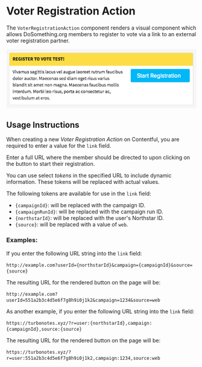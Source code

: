 # Voter Registration Action

The `VoterRegistrationAction` component renders a visual component which allows DoSomething.org members to register to vote via a link to an external voter registration partner.

![Voter Registration Action component](../../.gitbook/assets/voter-registration-action-component.png)

## Usage Instructions

When creating a new _Voter Registration Action_ on Contentful, you are required to enter a value for the `link` field.

Enter a full URL where the member should be directed to upon clicking on the button to start their registration.

You can use select _tokens_ in the specified URL to include dynamic information. These tokens will be replaced with actual values.

The following tokens are available for use in the `link` field:

- `{campaignId}`: will be replaced with the campaign ID.
- `{campaignRunId}`: will be replaced with the campaign run ID.
- `{northstarId}`: will be replaced with the user's Northstar ID.
- `{source}`: will be replaced with a value of `web`.

### Examples:

If you enter the following URL string into the `link` field:

```http
http://example.com?userId={northstarId}&campaign={campaignId}&source={source}
```

The resulting URL for the rendered button on the page will be:

```http
http://example.com?userId=551a2b3c4d5e6f7g8h9i0j1k2&campaign=1234&source=web
```

As another example, if you enter the following URL string into the `link` field:

```http
https://turbonotes.xyz/?r=user:{northstarId},campaign:{campaignId},source:{source}
```

The resulting URL for the rendered button on the page will be:

```http
https://turbonotes.xyz/?r=user:551a2b3c4d5e6f7g8h9i0j1k2,campaign:1234,source:web
```
